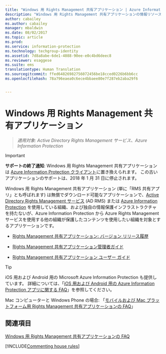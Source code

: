 ```yaml
---
title: "Windows 用 Rights Management 共有アプリケーション | Azure Information Protection"
description: "Windows 用 Rights Management 共有アプリケーションの情報リソースです。 これは無償でダウンロード可能なアプリケーションであり、Active Directory Rights Management サービス (AD RMS) または Azure Information Protection を使用している組織、および独自の情報保護インフラストラクチャを持たないが、Azure Information Protection を使用する他の組織が保護したコンテンツを使用したい組織を対象とするアプリケーションです。"
author: cabailey
ms.author: cabailey
manager: mbaldwin
ms.date: 08/02/2017
ms.topic: article
ms.prod: 
ms.service: information-protection
ms.technology: techgroup-identity
ms.assetid: 7d8a8abe-6de1-4088-90ee-e0c4bd6deec8
ms.reviewer: esaggese
ms.suite: ems
translationtype: Human Translation
ms.sourcegitcommit: ffed64826982756072456be18cced0226b6bb6cc
ms.openlocfilehash: 78a796eaea0c6ece4bbaee80e7f287eb2aba29f6


---
```


# <a name="rights-management-sharing-application-for-windows"></a>Windows 用 Rights Management 共有アプリケーション

>*適用対象: Active Directory Rights Management サービス、Azure Information Protection*

> [!IMPORTANT]
> **サポートの終了通知**: Windows 用 Rights Management 共有アプリケーションは [Azure Information Protection クライアント](aip-client.md)に置き換えられます。 この古いアプリケーションのサポートは、2018 年 1 月 31 日に停止されます。 


Windows 用 Rights Management 共有アプリケーション (単に「RMS 共有アプリ」とも呼ばれます) は無償でダウンロード可能なアプリケーションで、[Active Directory Rights Management サービス](https://technet.microsoft.com/library/cc772403.aspx) (AD RMS) または [Azure Information Protection](../understand-explore/what-is-information-protection.md) を使用している組織、および独自の情報保護インフラストラクチャを持たないが、Azure Information Protection から Azure Rights Management サービスを使用する他の組織が保護したコンテンツを使用したい組織を対象とするアプリケーションです。

-   [Rights Management 共有アプリケーション: バージョン リリース履歴](sharing-app-version-release-history.md)

-   [Rights Management 共有アプリケーション管理者ガイド](sharing-app-admin-guide.md)

-   [Rights Management 共有アプリケーション ユーザー ガイド](sharing-app-user-guide.md)

> [!TIP]
> iOS 用および Android 用の Microsoft Azure Information Protection も提供しています。 詳細については、「[iOS 用および Android 用の Azure Information Protection アプリに関する FAQ](mobile-app-faq.md )」を参照してください。
> 
> Mac コンピューターと Windows Phone の場合: 「[モバイルおよび Mac プラットフォーム用 Rights Management 共有アプリケーションの FAQ](http://technet.microsoft.com/dn451248)」

## <a name="see-also"></a>関連項目
[Windows 用 Rights Management 共有アプリケーションの FAQ](http://technet.microsoft.com/dn467883)

[!INCLUDE[Commenting house rules](../includes/houserules.md)]



<!--HONumber=Feb17_HO2-->


